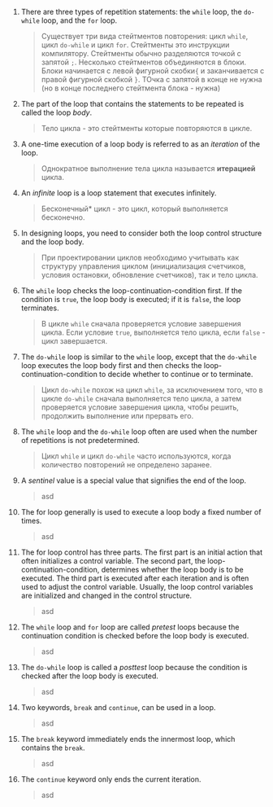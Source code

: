 1. There are three types of repetition statements: the `while` loop, the `do-while` loop, and the `for` loop.
   > Существует три вида стейтментов повторения: цикл `while`, цикл `do-while` и цикл `for`.
   > Cтейтменты это инструкции компилятору. Cтейтменты обычно разделяются точкой с запятой `;`. Несколько стейтментов объединяются в блоки. Блоки начинается с левой фигурной скобки`{` и заканчивается с правой фигурной скобкой `}`. ТОчка с запятой в конце не нужна (но в конце последнего стейтмента блока - нужна)
   > 
3. The part of the loop that contains the statements to be repeated is called the loop *body*.
   > Тело цикла - это стейтменты которые повторяются в цикле.
   > 
5. A one-time execution of a loop body is referred to as an *iteration* of the loop.
   > Однократное выполнение тела цикла называется **итерацией** цикла.
   > 
7. An *infinite* loop is a loop statement that executes infinitely.
   > Бесконечный* цикл - это цикл, который выполняется бесконечно.
   > 
9. In designing loops, you need to consider both the loop control structure and the loop body.
    > При проектировании циклов необходимо учитывать как структуру управления циклом (инициализация счетчиков, условия остановки, обновление счетчиков), так и тело цикла.
    > 
7. The `while` loop checks the loop-continuation-condition first. If the condition is `true`, the loop body is executed; if it is `false`, the loop terminates.
   > В цикле `while` сначала проверяется условие завершения цикла. Если условие `true`, выполняется тело цикла, если `false` - цикл завершается.
   > 
9. The `do-while` loop is similar to the `while` loop, except that the `do-while` loop executes the loop body first and then checks the loop-continuation-condition to decide whether to continue or to terminate.
    > Цикл `do-while` похож на цикл `while`, за исключением того, что в цикле `do-while` сначала выполняется тело цикла, а затем проверяется условие завершения цикла, чтобы решить, продолжить выполнение или прервать его.
    > 
11. The `while` loop and the `do-while` loop often are used when the number of repetitions is not predetermined.
    > Цикл `while` и цикл `do-while` часто используются, когда количество повторений не определено заранее.
    > 
13. A *sentinel* value is a special value that signifies the end of the loop.
    > asd
    > 
15. The for loop generally is used to execute a loop body a fixed number of times.
    > asd
    > 
17. The for loop control has three parts. The first part is an initial action that often initializes a control variable. The second part, the loop-continuation-condition, determines whether the loop body is to be executed. The third part is executed after each iteration and is often used to adjust the control variable. Usually, the loop control variables are initialized and changed in the control structure.
    > asd
    > 
19. The `while` loop and `for` loop are called *pretest* loops because the continuation condition is checked before the loop body is executed.
    > asd
    >
21. The `do-while` loop is called a *posttest* loop because the condition is checked after the loop body is executed.
    > asd
    > 
23. Two keywords, `break` and `continue`, can be used in a loop.
    > asd
    > 
25. The `break` keyword immediately ends the innermost loop, which contains the `break`.
    > asd
    > 
27. The `continue` keyword only ends the current iteration.
    > asd
    >
